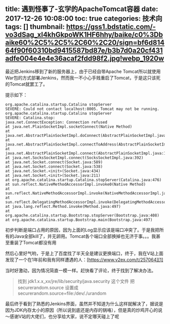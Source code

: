 title: 遇到怪事了-玄学的ApacheTomcat容器
date: 2017-12-26 10:08:00
toc: true
categories: 技术向
tags: []
thumbnail: https://gss1.bdstatic.com/-vo3dSag_xI4khGkpoWK1HF6hhy/baike/c0%3Dbaike60%2C5%2C5%2C60%2C20/sign=bf6d81464f90f60310bd9415587bd87e/b3b7d0a20cf431adfe004e4e4e36acaf2fdd98f2.jpg!webp_1920w
---
最近把Jenkins移到了新的服务器上，由于已经自带Apache Tomcat所以就使用War包的方式部署Jenkins，然而我一不小心手贱重启了Tomcat，于是这只该死的Tomcat就罢工了。


<!--more-->


提示如下：
```
org.apache.catalina.startup.Catalina stopServer
SEVERE: Could not contact localhost:8005. Tomcat may not be running.
org.apache.catalina.startup.Catalina stopServer
SEVERE: Catalina.stop: 
java.net.ConnectException: Connection refused
at java.net.PlainSocketImpl.socketConnect(Native Method)
at java.net.AbstractPlainSocketImpl.doConnect(AbstractPlainSocketImpl.java:350)
at java.net.AbstractPlainSocketImpl.connectToAddress(AbstractPlainSocketImpl.java:206)
at java.net.AbstractPlainSocketImpl.connect(AbstractPlainSocketImpl.java:188)
at java.net.SocksSocketImpl.connect(SocksSocketImpl.java:392)
at java.net.Socket.connect(Socket.java:589)
at java.net.Socket.connect(Socket.java:538)
at java.net.Socket.<init>(Socket.java:434)
at java.net.Socket.<init>(Socket.java:211)
at org.apache.catalina.startup.Catalina.stopServer(Catalina.java:476)
at sun.reflect.NativeMethodAccessorImpl.invoke0(Native Method)
at sun.reflect.NativeMethodAccessorImpl.invoke(NativeMethodAccessorImpl.java:62)
at sun.reflect.DelegatingMethodAccessorImpl.invoke(DelegatingMethodAccessorImpl.java:43)
at java.lang.reflect.Method.invoke(Method.java:497)
at org.apache.catalina.startup.Bootstrap.stopServer(Bootstrap.java:408)
at org.apache.catalina.startup.Bootstrap.main(Bootstrap.java:497)
```
初步判断是端口占用的原因，因为上面的Log显示应该是端口冲突了。于是我把所有的Java全部kill了，并无卵用。Tomcat各个端口全部换掉也无济于事。。。我甚至重装了Tomcat都没有用

然后心里好气哟，于是上了百度找了半天全是建议更换端口，终于，我在V站上面发现了一个在1年前和我有同样遭遇的人：[https://www.v2ex.com/t/257064][1]

当时好激动，因为情况简直一模一样。赶快看了评论，终于找到了解决办法。

> 找到 jdk1.x.x_xx/jre/lib/security/java.security 这个文件 
> 把 securerandom.source 设置成 
> securerandom.source=file:/dev/./urandom 

最后终于看到了熟悉的Jenkins界面，虽然并不知道为什么这样就解决了，据说是因为JDK内存太小的原因（所以说到底还是内存的锅咯），但是真的炒鸡开心的说～感谢V站的大佬们，也分享给大家，说不定哪天碰上了呢


  [1]: https://www.v2ex.com/t/257064